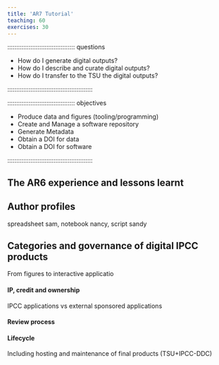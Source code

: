 ```yaml
---
title: 'AR7 Tutorial'
teaching: 60
exercises: 30
---
```


:::::::::::::::::::::::::::::::::::::: questions
- How do I generate digital outputs?
- How do I describe and curate digital outputs?
- How do I transfer to the TSU the digital outputs?
  
::::::::::::::::::::::::::::::::::::::::::::::::

:::::::::::::::::::::::::::::::::::::: objectives
- Produce data and figures (tooling/programming)
- Create and Manage a software repository
- Generate Metadata
- Obtain a DOI for data
- Obtain a DOI for software
  
::::::::::::::::::::::::::::::::::::::::::::::::


## The AR6 experience and lessons learnt

## Author profiles 
spreadsheet sam, notebook nancy, script sandy

## Categories and governance of digital IPCC products
  From figures to interactive applicatio

#### IP, credit and ownership 
IPCC applications vs external sponsored applications
#### Review process
#### Lifecycle 
Including hosting and maintenance of final products (TSU+IPCC-DDC)
